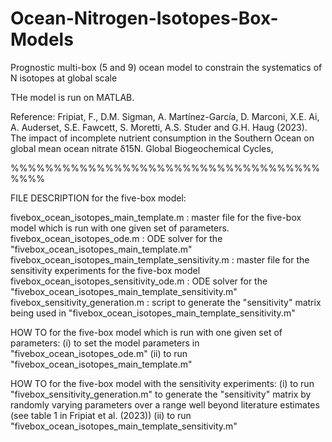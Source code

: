 # Ocean-Nitrogen-Isotopes-Box-Models

Prognostic multi-box (5 and 9) ocean model to constrain the systematics of N isotopes at global scale 

THe model is run on MATLAB. 

Reference:
Fripiat, F., D.M. Sigman, A. Martínez-García, D. Marconi, X.E. Ai, A. Auderset, S.E. Fawcett, S. Moretti, A.S. Studer and G.H. Haug (2023). The impact of incomplete nutrient consumption in the Southern Ocean on global mean ocean nitrate δ15N. Global Biogeochemical Cycles, 

%%%%%%%%%%%%%%%%%%%%%%%%%%%%%%%%%%%%%%%%

FILE DESCRIPTION for the five-box model:

fivebox_ocean_isotopes_main_template.m : master file for the five-box model which is run with one given set of parameters.
fivebox_ocean_isotopes_ode.m : ODE solver for the "fivebox_ocean_isotopes_main_template.m"
fivebox_ocean_isotopes_main_template_sensitivity.m : master file for the sensitivity experiments for the five-box model 
fivebox_ocean_isotopes_sensitivity_ode.m : ODE solver for the "fivebox_ocean_isotopes_main_template_sensitivity.m"
fivebox_sensitivity_generation.m : script to generate the "sensitivity" matrix being used in "fivebox_ocean_isotopes_main_template_sensitivity.m"


HOW TO for the five-box model which is run with one given set of parameters:
(i) to set the model parameters in "fivebox_ocean_isotopes_ode.m"
(ii) to run "fivebox_ocean_isotopes_main_template.m"

HOW TO for the five-box model with the sensitivity experiments:
(i) to run "fivebox_sensitivity_generation.m" to generate the "sensitivity" matrix by randomly varying parameters over a range well beyond literature estimates 
(see table 1 in Fripiat et al. (2023))
(ii) to run "fivebox_ocean_isotopes_main_template_sensitivity.m"

